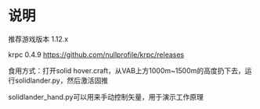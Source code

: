 

# 说明

推荐游戏版本 1.12.x

krpc 0.4.9 https://github.com/nullprofile/krpc/releases

食用方式：打开solid hover.craft，从VAB上方1000m~1500m的高度扔下去，运行solidlander.py，然后激活固推

solidlander_hand.py可以用来手动控制矢量，用于演示工作原理

